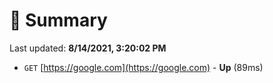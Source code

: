 # 📖 Summary
Last updated: **8/14/2021, 3:20:02 PM**

- `GET` [https://google.com](https://google.com) - **Up** (89ms)
